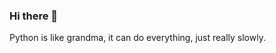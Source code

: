 ### Hi there 👋
<script src="https://gist.github.com/TomAndJerry342/7ca6cb5dabaee72a17490fbe3ca4622c.js"></script>
Python is like grandma, it can do everything, just really slowly.

